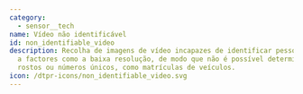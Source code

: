 ```yaml
---
category: 
  - sensor__tech
name: Vídeo não identificável
id: non_identifiable_video
description: Recolha de imagens de vídeo incapazes de identificar pessoas devido
  a factores como a baixa resolução, de modo que não é possível determinar
  rostos ou números únicos, como matrículas de veículos.
icon: /dtpr-icons/non_identifiable_video.svg
---
```

